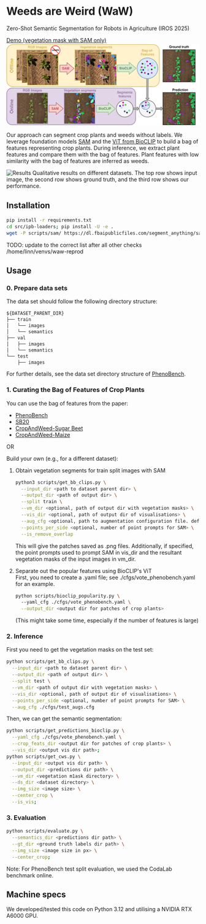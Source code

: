 # Weeds are Weird (WaW)

Zero-Shot Semantic Segmentation for Robots in Agriculture (IROS 2025)

[Demo (vegetation mask with SAM only)](https://huggingface.co/spaces/linnchong/veg_mask_SAM)
![Motivation](assets/motivation.png)

Our approach can segment crop plants and weeds without labels. 
We leverage foundation models [SAM](https://github.com/facebookresearch/segment-anything) and the [ViT from BioCLIP](https://imageomics.github.io/bioclip/) to build a bag of features representing crop plants. 
During inference, we extract plant features and compare them with the bag of features.
Plant features with low similarity with the bag of features are inferred as weeds.

![Results](assets/qual_results.png)
Qualitative results on different datasets. The top row shows input image, the second row shows ground truth, and the third row
shows our performance.


## Installation
```bash
pip install -r requirements.txt
cd src/ipb-loaders; pip install -U -e . 
wget -P scripts/sam/ https://dl.fbaipublicfiles.com/segment_anything/sam_vit_l_0b3195.pth
```
TODO: update to the correct list after all other checks
/home/linn/venvs/waw-reprod

## Usage
### 0. Prepare data sets
The data set should follow the following directory structure:  
```
${DATASET_PARENT_DIR}  
├── train  
│   └── images  
│   └── semantics  
├── val  
│   ├── images  
│   └── semantics  
└── test  
    ├── images  
```
For further details, see the data set directory structure of [PhenoBench](https://www.phenobench.org/).

### 1. Curating the Bag of Features of Crop Plants
You can use the bag of features from the paper:
+ [PhenoBench](https://www.ipb.uni-bonn.de/html/projects/chong2025iros/phenobench-final_crops.zip)
+ [SB20](https://www.ipb.uni-bonn.de/html/projects/chong2025iros/sb20-final_crops.zip) 
+ [CropAndWeed-Sugar Beet](https://www.ipb.uni-bonn.de/html/projects/chong2025iros/cnw-sb-final_crops.zip)
+ [CropAndWeed-Maize](https://www.ipb.uni-bonn.de/html/projects/chong2025iros/cnw-maize-final2_crops.zip)

OR
 
Build your own (e.g., for a different dataset):
1. Obtain vegetation segments for train split images with SAM
    ```bash
    python3 scripts/get_bb_clips.py \
      --input_dir <path to dataset parent dir> \
      --output_dir <path of output dir> \
      --split train \
      --vm_dir <optional, path of output dir with vegetation masks> \
      --vis_dir <optional, path of output dir of visualisations> \
      --aug_cfg <optional, path to augmentation configuration file. defaults to ./cfgs/augs_clip.cfg> \
      --points_per_side <optional, number of point prompts for SAM> \
      --is_remove_overlap
    ```
    This will give the patches saved as .png files. 
    Additionally, if specified, the point prompts used to prompt SAM in vis_dir 
    and the resultant vegetation masks of the input images in vm_dir.
    
2. Separate out the popular features using BioCLIP's ViT   
    First, you need to create a .yaml file; see ./cfgs/vote_phenobench.yaml for an example.
    ```bash
    python scripts/bioclip_popularity.py \ 
      --yaml_cfg ./cfgs/vote_phenobench.yaml \
      --output_dir <output dir for patches of crop plants>
    ```
    (This might take some time, especially if the number of features is large)

### 2. Inference 

First you need to get the vegetation masks on the test set:
```bash
python scripts/get_bb_clips.py \
  --input_dir <path to dataset parent dir> \
  --output_dir <path of output dir> \
  --split test \
  --vm_dir <path of output dir with vegetation masks> \
  --vis_dir <optional, path of output dir of visualisations> \
  --points_per_side <optional, number of point prompts for SAM> \
  --aug_cfg ./cfgs/test_augs.cfg 
```

Then, we can get the semantic segmentation:
```bash
python scripts/get_predictions_bioclip.py \
  --yaml_cfg ./cfgs/vote_phenobench.yaml \
  --crop_feats_dir <output dir for patches of crop plants> \
  --vis_dir <output vis dir path>;
python scripts/get_cws.py \
  --input_dir <output vis dir path> \
  --output_dir <predictions dir path> \
  --vm_dir <vegetation m1ask directory> \
  --ds_dir <dataset directory> \
  --img_size <image size> \
  --center_crop \
  --is_vis;
```

### 3. Evaluation
```bash
python scripts/evaluate.py \
  --semantics_dir <predictions dir path> \
  --gt_dir <ground truth labels dir path> \
  --img_size <image size in px> \
  --center_crop;
```
Note: For PhenoBench test split evaluation, we used the CodaLab benchmark online.

## Machine specs
We developed/tested this code on Python 3.12 and utilising a NVIDIA RTX A6000 GPU.
